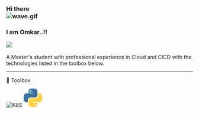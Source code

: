 ### Hi there <img data-target="animated-image.replacedImage" alt="wave.gif" class="AnimatedImagePlayer-animatedImage" src="https://raw.githubusercontent.com/MartinHeinz/MartinHeinz/master/wave.gif" style="display: block; opacity: 1;"> 

### I am Omkar..!!

![](https://komarev.com/ghpvc/?username=omkar-9905&color=blue&style=flat-square)

A Master's student with professional experience in Cloud and CICD with the technologies listed in the toolbox below.

---

🧰 Toolbox

<img src="https://kubernetes.io/images/favicon.png" alt="K8S" width="50" height="50"/> <img
src="https://github.com/omkar-9905/leetcode/blob/main/python_logo.png" alt="python" width="50" height="50"/>


<!--
**omkar-9905/omkar-9905** is a ✨ _special_ ✨ repository because its `README.md` (this file) appears on your GitHub profile.




<img src="https://kubernetes.io/images/favicon.png" alt="K8S" width="50" height="50"/>  <img 
src="https://www.svgrepo.com/show/349308/bitbucket.svg" alt="BITBUCKET" width="50" height="50"/> <img 
src="http://www.w3.org/2000/svg" alt="BITBUCKET" width="50" height="50"/> <img 
src="https://raw.githubusercontent.com/samloh84/svg-devops-logos/master/logos_docker.svg" alt="BITBUCKET" width="50" height="50"/> 



Here are some ideas to get you started:

- 🔭 I’m currently working on ...
- 🌱 I’m currently learning ...
- 👯 I’m looking to collaborate on ...
- 🤔 I’m looking for help with ...
- 💬 Ask me about ...
- 📫 How to reach me: ...
- 😄 Pronouns: ...
- ⚡ Fun fact: ...
-->

